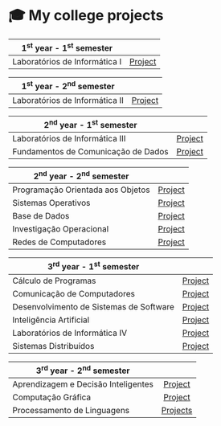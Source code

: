 # 🎓 My college projects

| 1<sup>st</sup> year - 1<sup>st</sup> semester | |
| --- | :---:  |
| Laboratórios de Informática I | [Project](https://github.com/Tiago5Carneiro/LI1) |


| 1<sup>st</sup> year - 2<sup>nd</sup> semester | |
| --- | :---: |
| Laboratórios de Informática II | [Project](https://github.com/Tiago5Carneiro/Jogo_Rastros-Jogo_e_bot) |

| 2<sup>nd</sup> year - 1<sup>st</sup> semester | |
| --- | :---: |
| Laboratórios de Informática III | [Project]() |
| Fundamentos de Comunicação de Dados | [Project](https://github.com/Tiago5Carneiro/Projeto-CD) |

| 2<sup>nd</sup> year - 2<sup>nd</sup> semester | |
| --- | :---: |
| Programação Orientada aos Objetos | [Project](https://github.com/Tiago5Carneiro/Projeto_POO) |
| Sistemas Operativos | [Project](https://github.com/Tiago5Carneiro/Project-SO) |
| Base de Dados | [Project](https://github.com/Tiago5Carneiro/BD_GRUPO33) |
| Investigação Operacional | [Project](https://github.com/Tiago5Carneiro/IO) |
| Redes de Computadores | [Project](https://github.com/Tiago5Carneiro/RC) |


| 3<sup>rd</sup> year - 1<sup>st</sup> semester | |
| --- | :---: |
| Cálculo de Programas | [Project](https://github.com/Tiago5Carneiro/CP) |
| Comunicação de Computadores | [Project](https://github.com/Tiago5Carneiro/CC-Project) |
| Desenvolvimento de Sistemas de Software | [Project](https://github.com/Tiago5Carneiro/ProjetoRE) |
| Inteligência Artificial| [Project](https://github.com/Tiago5Carneiro/IA-Project) |
| Laboratórios de Informática IV | [Project](https://github.com/Tiago5Carneiro/projetoLI4) |
| Sistemas Distribuídos | [Project](https://github.com/Tiago5Carneiro/SD) |


| 3<sup>rd</sup> year - 2<sup>nd</sup> semester | |
| --- | :---: |
| Aprendizagem e Decisão Inteligentes | [Project](https://github.com/Tiago5Carneiro/ADI) |
| Computação Gráfica | [Project](https://github.com/Tiago5Carneiro/CG-Project) |
| Processamento de Linguagens | [Projects](https://github.com/Tiago5Carneiro/PL-Project) |